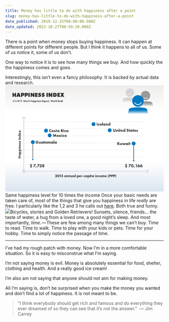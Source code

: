 ```yaml
---
title: Money has little to do with happiness after a point
slug: money-has-little-to-do-with-happiness-after-a-point
date_published: 2019-12-25T00:00:00.000Z
date_updated: 2022-10-27T06:59:20.000Z
---
```


There is a point when money stops buying happiness. It can happen at different points for different people. But I think it happens to all of us. Some of us notice it, some of us don’t.

One way to notice it is to see how many things we buy. And how quickly the the happiness comes and goes.

Interestingly, this isn’t even a fancy philosophy. It is backed by actual data and research.
![](/assets/images/Money-has-little-to-do-with-happiness-after-a-point/1-CyXXfHJ8RBV04bgncn_DJw.png)Same happiness level for 10 times the income
Once your basic needs are taken care of, most of the things that give you happiness in life *really* are free. I particularly like the 1,2 and 3 he calls out [here](https://www.youtube.com/watch?v=MNzLkdr7UIU&amp;feature=youtu.be&amp;t=2795). Both true and funny.
![](__GHOST_URL__/content/images/2022/10/Screenshot-2022-10-27-at-12.25.16-PM.png)Bicycles, stories and Golden Retrievers!
Sunsets, silence, friends… the taste of water, a hug from a loved one, a good night’s sleep. And most importantly, *time*. — These are few among many things we can’t buy.
Time to read.
Time to walk.
Time to play with your kids or pets.
Time for your hobby.
Time to simply notice the passage of time.

---

I’ve had my rough patch with money. Now I’m in a more comfortable situation. So it is easy to misconstrue what I’m saying.

I’m not saying money is evil. Money is absolutely essential for food, shelter, clothing and health. And a really good ice cream!

I’m also am not saying that anyone should not aim for making money.

All I’m saying is, don’t be surprised when you make the money you wanted and don’t find a lot of happiness. It is not meant to be.

> “I think everybody should get rich and famous and do everything they ever dreamed of so they can see that it’s not the answer.” 
> — Jim Carrey
